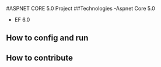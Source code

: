 #ASPNET CORE 5.0 Project
##Technologies
-Aspnet Core 5.0
- EF 6.0
## How to config and run
## How to contribute